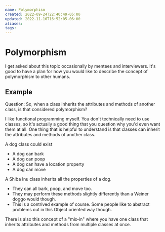 ```yaml
---
name: Polymorphism
created: 2022-09-24T22:40:49-05:00
updated: 2022-11-16T16:52:05-06:00
aliases: 
tags: 
---
```

# Polymorphism

I get asked about this topic occasionally by mentees and interviewers.  It's good to have a plan for how you would like to describe the concept of polymorphism to other humans.

## Example
Question: So, when a class inherits the attributes and methods of another class, is that considered polymorphism?
    
I like functional programming myself. You don't technically need to use classes, so it's actually a good thing that you question why you'd even want them at all. One thing that is helpful to understand is that classes can inherit the attributes and methods of another class. 

A dog class could exist 
- A dog can bark 
- A dog can poop 
- A dog can have a location property 
- A dog can move 
 
A Shiba Inu class inherits all the properties of a dog. 
- They can all bark, poop, and move too. 
- They may perform these methods slightly differently than a Weiner doggo would though. 
- This is a contrived example of course. Some people like to abstract problems out in this Object oriented way though.

There is also this concept of a "mix-in" where you have one class that inherits attributes and methods from multiple classes at once.